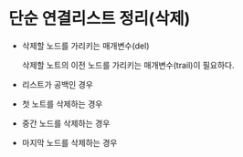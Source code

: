 # 단순 연결리스트 정리(삭제)

+ 삭제할 노드를 가리키는 매개변수(del)

  삭제할 노트의 이전 노드를 가리키는 매개변수(trail)이 필요하다.

+ 리스트가 공백인 경우

+ 첫 노트를 삭제하는 경우

+ 중간 노드를 삭제하는 경우

+ 마지막 노드를 삭제하는 경우

 



